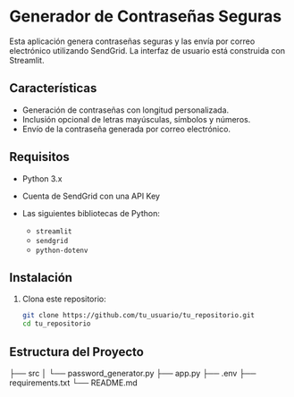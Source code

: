 # Generador de Contraseñas Seguras

Esta aplicación genera contraseñas seguras y las envía por correo electrónico utilizando SendGrid. La interfaz de usuario está construida con Streamlit.

## Características

- Generación de contraseñas con longitud personalizada.
- Inclusión opcional de letras mayúsculas, símbolos y números.
- Envío de la contraseña generada por correo electrónico.

## Requisitos

- Python 3.x
- Cuenta de SendGrid con una API Key
- Las siguientes bibliotecas de Python:

  - `streamlit`
  - `sendgrid`
  - `python-dotenv`

## Instalación

1. Clona este repositorio:

   ```bash
   git clone https://github.com/tu_usuario/tu_repositorio.git
   cd tu_repositorio

## Estructura del Proyecto

├── src
│   └── password_generator.py
├── app.py
├── .env
├── requirements.txt
└── README.md
